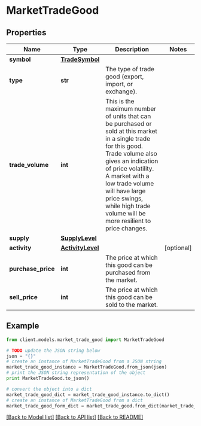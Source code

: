 # MarketTradeGood

## Properties

Name | Type | Description | Notes
------------ | ------------- | ------------- | -------------
**symbol** | [**TradeSymbol**](TradeSymbol.md) |  |
**type** | **str** | The type of trade good (export, import, or exchange). |
**trade_volume** | **int** | This is the maximum number of units that can be purchased or sold at this market in a single trade for this good. Trade volume also gives an indication of price volatility. A market with a low trade volume will have large price swings, while high trade volume will be more resilient to price changes. |
**supply** | [**SupplyLevel**](SupplyLevel.md) |  |
**activity** | [**ActivityLevel**](ActivityLevel.md) |  | [optional]
**purchase_price** | **int** | The price at which this good can be purchased from the market. |
**sell_price** | **int** | The price at which this good can be sold to the market. |

## Example

```python
from client.models.market_trade_good import MarketTradeGood

# TODO update the JSON string below
json = "{}"
# create an instance of MarketTradeGood from a JSON string
market_trade_good_instance = MarketTradeGood.from_json(json)
# print the JSON string representation of the object
print MarketTradeGood.to_json()

# convert the object into a dict
market_trade_good_dict = market_trade_good_instance.to_dict()
# create an instance of MarketTradeGood from a dict
market_trade_good_form_dict = market_trade_good.from_dict(market_trade_good_dict)
```

[[Back to Model list]](../README.md#documentation-for-models) [[Back to API list]](../README.md#documentation-for-api-endpoints) [[Back to README]](../README.md)
